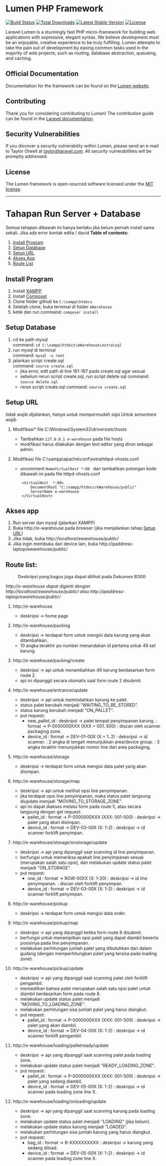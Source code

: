 # Lumen PHP Framework

[![Build Status](https://travis-ci.org/laravel/lumen-framework.svg)](https://travis-ci.org/laravel/lumen-framework)
[![Total Downloads](https://img.shields.io/packagist/dt/laravel/framework)](https://packagist.org/packages/laravel/lumen-framework)
[![Latest Stable Version](https://img.shields.io/packagist/v/laravel/framework)](https://packagist.org/packages/laravel/lumen-framework)
[![License](https://img.shields.io/packagist/l/laravel/framework)](https://packagist.org/packages/laravel/lumen-framework)

Laravel Lumen is a stunningly fast PHP micro-framework for building web applications with expressive, elegant syntax. We believe development must be an enjoyable, creative experience to be truly fulfilling. Lumen attempts to take the pain out of development by easing common tasks used in the majority of web projects, such as routing, database abstraction, queueing, and caching.

## Official Documentation

Documentation for the framework can be found on the [Lumen website](https://lumen.laravel.com/docs).

## Contributing

Thank you for considering contributing to Lumen! The contribution guide can be found in the [Laravel documentation](https://laravel.com/docs/contributions).

## Security Vulnerabilities

If you discover a security vulnerability within Lumen, please send an e-mail to Taylor Otwell at taylor@laravel.com. All security vulnerabilities will be promptly addressed.

## License

The Lumen framework is open-sourced software licensed under the [MIT license](https://opensource.org/licenses/MIT).

---

# Tahapan Run Server + Database 
Semua tahapan dibawah ini hanya berlaku jika belum pernah install sama sekali. Jika ada error kontak edita / david
**Table of contents:**
1. [Install Program](#install-program)
2. [Setup Database](#setup-database)
3. [Setup URL](#setup-url)
4. [Akses App](#akses-app)
5. [Route List](#route-list)

## Install Program
1. Install [XAMPP](https://www.apachefriends.org/index.html) 
2. Install [Composer](https://getcomposer.org/download/)
3. Clone folder github ke `C:\xampp\htdocs`
4. Setelah clone, buka terminal di folder `eWarehouse`
5. ketik dan run command: `composer install`

## Setup Database
1.	cd ke path mysql <br> command: `cd C:\xampp\htdocs\eWarehouse\extra\sql`
2.	run mysql di terminal <br> command: `mysql -u root`
3.	jalankan script create.sql <br> command: `source create.sql`
	- jika error, edit path di line 161-167 pada create.sql agar sesuai
	- sebelum rerun script create.sql, run script delete sql
		command: `source delete.sql`
	- rerun script create.sql
		command: `source create.sql`

## Setup URL
*tidak wajib dijalankan, hanya untuk mempermudah saja*
*Untuk sementara wajib*
1.	Modifikasi* file C:\Windows\System32\drivers\etc\hosts
	- Tambahkan `127.0.0.1 e-warehouse` pada file hosts
	- modifikasi harus dilakukan dengan text editor yang dirun sebagai admin

2.	Modifikasi file C:\xampp\apache\conf\extra\httpd-vhosts.conf
	- uncomment `NameVirtualHost *:80 ` dan tambahkan potongan kode dibawah ini pada file httpd-vhosts.conf
	```	
		<VirtualHost  *:80>
		    DocumentRoot "C:/xampp/htdocs/eWarehouse/public"
		    ServerName e-warehouse
		</VirtualHost>
	``` 

## Akses app
1.	Run server dan mysql (jalankan XAMPP)
2.	Buka http://e-warehouse pada browser (jika menjalankan tahap [Setup URL](#setupurl))
3. Jika tidak, buka http://localhost/ewarehouse/public/ 
4. Jika ingin membuka dari device lain, buka http://ipaddress-laptop/ewarehouse/public/

## Route list:
> **Deskripsi yang bagus juga dapat dilihat pada Dokumen B300**

*http://e-warehouse dapat diganti dengan http://localhost/ewarehouse/public/ atau http://ipaddress-laptop/ewarehouse/public/*

1.	http://e-warehouse
	-	deskripsi &rightarrow; home page

2.	http://e-warehouse/packing
	-	deskripsi &rightarrow; terdapat form untuk mengisi data karung yang akan ditambahkan.
	- 10 angka terakhir po number menandakan id pertama untuk 49 set karung.

3.	http://e-warehouse/packing/create
	-	deskripsi &rightarrow; api untuk menambahkan 49 karung berdasarkan form route 2.
	- api ini dipanggil secara otomatis saat form route 2 disubmit.

4.	http://e-warehouse/entrance/update
	-	deskripsi &rightarrow; api untuk memindahkan karung ke palet.
	- status palet berubah menjadi "WAITING_TO_BE_STORED".
	- status karung berubah menjadi "ON_PALLET".
	- put request:
		- new_pallet_id
		: deskripsi &rightarrow; palet tempat penyimpanan karung. 
		:	format &rightarrow; P-0000000XXX (XXX = 001..500)
		: discan oleh scanner packaging zone.
		- device_id
		: format &rightarrow; DEV-01-00X (X = 1..2)
		:	deksripsi &rightarrow; id scanner.
		: 2 angka di tengah menunjukkan area/device group.
		: 3 angka terakhir menunjukkan nomor line dari area packaging.

5.	http://e-warehouse/storage
	- deskripsi &rightarrow; terdapat form untuk mengisi data palet yang akan disimpan.

6.	http://e-warehouse/storage/map
	-	deskripsi &rightarrow; api untuk melihat opsi line penyimpanan.
	- jika terdapat opsi line penyimpanan, maka status palet langsung diupdate menjadi "MOVING_TO_STORAGE_ZONE".
	- api ini dapat diakses melalui form pada route 5, atau secara langsung dengan get request:
		- pallet_id
		: format &rightarrow; P-0000000XXX (XXX: 001-500)
		: deskripsi	&rightarrow; palet yang akan disimpan.
		- device_id
		: format &rightarrow; DEV-03-00X (X: 1-2)
		: deskripsi	&rightarrow; id scanner forklift penyimpan.

7.	http://e-warehouse/storage/onstorage/update
	- deskripsi &rightarrow; api yang dipanggil saat scanning id line penyimpanan.
	- berfungsi untuk memeriksa apakah line penyimpanan sesuai (merupakan salah satu opsi), dan melakukan update status palet menjadi "ON_STORAGE".
	- put request:
		- row_id
		: format &rightarrow; ROW-00XX (X: 1-20)
		: deskripsi &rightarrow; id line penyimpanan.
		: discan oleh forklift penyimpan.
		- device_id
		: format &rightarrow; DEV-03-00X (X: 1-2)
		: deskripsi &rightarrow; id scanner forklift penyimpan.

8.	http://e-warehouse/pickup
	- deskripsi &rightarrow; terdapat form untuk mengisi data order.

9.	http://e-warehouse/pickup/map
	- deskripsi &rightarrow; api yang dipanggil ketika form route 8 disubmit.
	- berfungsi untuk menampilkan opsi palet yang dapat diambil beserta posisinya pada line penyimpanan.
	- melakukan perhitungan jumlah palet yang dibutuhkan dari dalam gudang (dengan memperhitungkan palet yang tersisa pada loading zone).

10.	http://e-warehouse/pickup/update
	- deskripsi &rightarrow; api yang dipanggil saat scanning palet oleh forklift pengambil.
	- memastikan bahwa palet merupakan salah satu opsi palet untuk diambil berdasarkan form pada route 8.
	- melakukan update status palet menjadi "MOVING_TO_LOADING_ZONE".
	- melakukan perhitungan sisa jumlah palet yang harus diangkut.
	- put request:
		- pallet_id
		: format &rightarrow; P-0000000XXX (XXX: 001-500)
		: deskripsi &rightarrow; palet yang akan diambil.
		- device_id
		: format &rightarrow; DEV-04-00X (X: 1-2)
		: deskripsi &rightarrow; id scanner forklift pengambil.

11.	http://e-warehouse/loading/palletready/update
	- deskripsi &rightarrow; api yang dipanggil saat scanning palet pada loading zone.
	- melakukan update status palet menjadi "READY_LOADING_ZONE".
	- put request:
		- pallet_id
		: format &rightarrow; P-0000000XXX (XXX: 001-500)
		: deskripsi &rightarrow; palet yang sedang diambil.
		- device_id
		: format &rightarrow; DEV-05-00X (X: 1-2)
		: deskripsi &rightarrow; id scanner pada loading zone line X.

12.	http://e-warehouse/loading/onloading/update
	- deskripsi &rightarrow; api yang dipanggil saat scanning karung pada loading zone.
	- melakukan update status palet menjadi "LOADING" (jika belum).
	-	melakukan update status karung menjadi "LOADED".
	- melakukan perhitungan sisa jumlah karung yang harus diangkut.
	- put request:
		- bag_id
		: format &rightarrow; B-XXXXXXXXXX
		: deskripsi &rightarrow; karung yang sedang diload.
		- device_id
		: format &rightarrow; DEV-05-00X (X: 1-2)
		: deskripsi &rightarrow; id scanner pada loading zone line X.